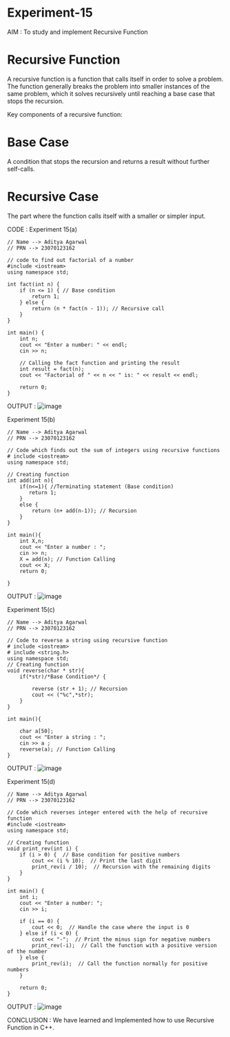 # Experiment-15
AIM : To study and implement Recursive Function 
# Recursive Function 
A recursive function is a function that calls itself in order to solve a problem. The function generally breaks the problem into smaller instances of the same problem, which it solves recursively until reaching a base case that stops the recursion.

Key components of a recursive function:
# Base Case
A condition that stops the recursion and returns a result without further self-calls.

# Recursive Case
The part where the function calls itself with a smaller or simpler input.

CODE :
Experiment 15(a)
```
// Name --> Aditya Agarwal
// PRN --> 23070123162

// code to find out factorial of a number 
#include <iostream>
using namespace std;

int fact(int n) {
    if (n <= 1) { // Base condition
        return 1;
    } else {
        return (n * fact(n - 1)); // Recursive call
    }
}

int main() {
    int n;
    cout << "Enter a number: " << endl;
    cin >> n;

    // Calling the fact function and printing the result
    int result = fact(n);
    cout << "Factorial of " << n << " is: " << result << endl;

    return 0;
}

```
OUTPUT :
![image](https://github.com/user-attachments/assets/b0ae3968-ce73-4016-a3c2-7fa2e2e1c54e)

Experiment 15(b)
```
// Name --> Aditya Agarwal
// PRN --> 23070123162

// Code which finds out the sum of integers using recursive functions 
# include <iostream>
using namespace std;

// Creating function
int add(int n){
    if(n<=1){ //Terminating statement (Base condition)
       return 1;
    }
    else {
        return (n+ add(n-1)); // Recursion
    }
}

int main(){
    int X,n;
    cout << "Enter a number : ";
    cin >> n;
    X = add(n); // Function Calling
    cout << X;
    return 0;

}
```
OUTPUT :
![image](https://github.com/user-attachments/assets/1491bd9d-ac49-4c2d-815b-01e2d9dff185)

Experiment 15(c)
```
// Name --> Aditya Agarwal
// PRN --> 23070123162

// Code to reverse a string using recursive function
# include <iostream>
# include <string.h>
using namespace std;
// Creating function
void reverse(char * str){
    if(*str)/*Base Condition*/ {

        reverse (str + 1); // Recursion
        cout << ("%c",*str);
    }
}

int main(){

    char a[50];
    cout << "Enter a string : ";
    cin >> a ;
    reverse(a); // Function Calling 
}
```
OUTPUT :
![image](https://github.com/user-attachments/assets/fa9ed343-b434-498d-971a-44ec7f9ad807)

Experiment 15(d)
```
// Name --> Aditya Agarwal
// PRN --> 23070123162

// Code which reverses integer entered with the help of recursive function
#include <iostream>
using namespace std;

// Creating function
void print_rev(int i) {
    if (i > 0) {  // Base condition for positive numbers
        cout << (i % 10);  // Print the last digit
        print_rev(i / 10);  // Recursion with the remaining digits
    }
}

int main() {
    int i;
    cout << "Enter a number: ";
    cin >> i;
    
    if (i == 0) {
        cout << 0;  // Handle the case where the input is 0
    } else if (i < 0) {
        cout << "-";  // Print the minus sign for negative numbers
        print_rev(-i);  // Call the function with a positive version of the number
    } else {
        print_rev(i);  // Call the function normally for positive numbers
    }

    return 0;
}

```
OUTPUT :
![image](https://github.com/user-attachments/assets/c4cd0b26-7183-4081-8cda-b59905ba893c)

CONCLUSION : We have learned and Implemented how to use Recursive Function in C++.
